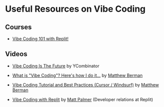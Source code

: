 # Useful Resources on Vibe Coding

## Courses
- [Vibe Coding 101 with Replit!](https://www.deeplearning.ai/short-courses/vibe-coding-101-with-replit/)


## Videos
- [Vibe Coding Is The Future](https://www.youtube.com/watch?v=IACHfKmZMr8&t=163s) by YCombinator
- [What is "Vibe Coding"? Here's how I do it...](https://www.youtube.com/watch?v=5k2-NOh2tk0&t=6s) by [Matthew Berman](https://www.youtube.com/@matthew_berman)
- [Vibe Coding Tutorial and Best Practices (Cursor / Windsurf)](https://www.youtube.com/watch?v=YWwS911iLhg) by [Matthew Berman](https://www.youtube.com/@matthew_berman)

- [Vibe Coding with Replit](https://www.youtube.com/watch?v=5OWurmg41tI) by [Matt Palmer](https://www.youtube.com/@mattpalmer) (Developer relations at Replit)
